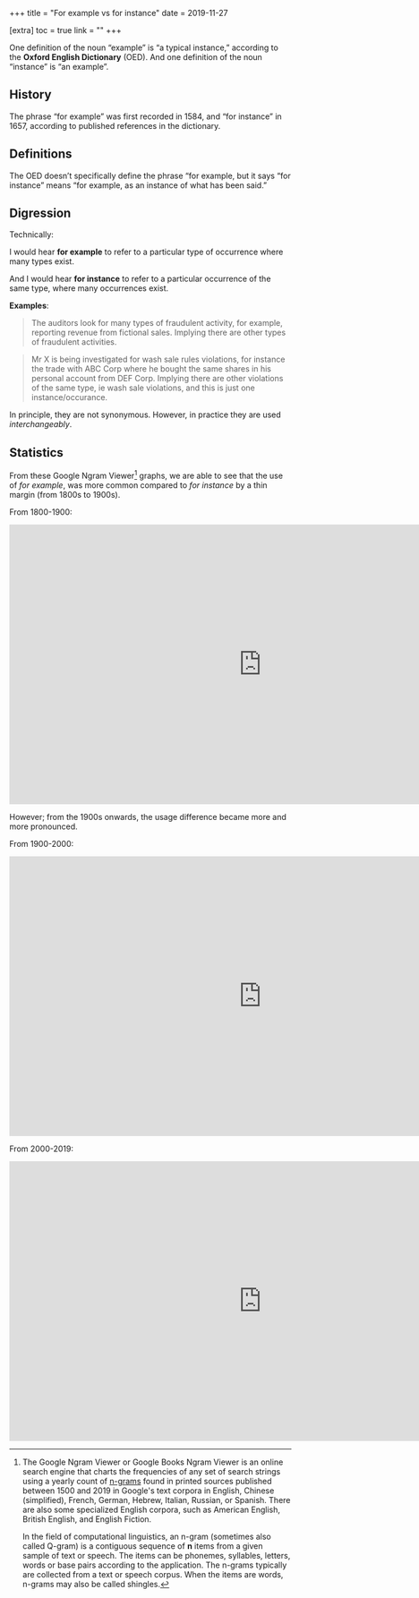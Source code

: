 +++
title = "For example vs for instance"
date = 2019-11-27

[extra]
toc = true
link = ""
+++

One definition of the noun “example” is “a typical instance,” according to the **Oxford English Dictionary** (OED). And one definition of the noun “instance” is “an example”.

## History
The phrase “for example” was first recorded in 1584, and “for instance” in 1657, according to published references in the dictionary.

## Definitions
The OED doesn’t specifically define the phrase “for example, but it says “for instance” means “for example, as an instance of what has been said.”

## Digression

Technically:

I would hear **for example** to refer to a particular type of occurrence where many types exist.

And I would hear **for instance** to refer to a particular occurrence of the same type, where many occurrences exist.

**Examples**:

> The auditors look for many types of fraudulent activity, for example, reporting revenue from fictional sales. Implying there are other types of fraudulent activities.

> Mr X is being investigated for wash sale rules violations, for instance the trade with ABC Corp where he bought the same shares in his personal account from DEF Corp. Implying there are other violations of the same type, ie wash sale violations, and this is just one instance/occurance.

In principle, they are not synonymous. However, in practice they are used _interchangeably_.

## Statistics
From these Google Ngram Viewer[^1] graphs, we are able to see that the use of _for example_, was more common compared to _for instance_ by a thin margin (from 1800s to 1900s).

From 1800-1900:

<iframe name="ngram_chart" src="https://books.google.com/ngrams/interactive_chart?content=for+instance,for+example&year_start=1800&year_end=1900&corpus=en-2019&smoothing=3" width=900 height=500 marginwidth=0 marginheight=0 hspace=0 vspace=0 frameborder=0 scrolling=no></iframe>

However; from the 1900s onwards, the usage difference became more and more pronounced.

From 1900-2000:
<iframe name="ngram_chart" src="https://books.google.com/ngrams/interactive_chart?content=for+instance,for+example&year_start=1900&year_end=2000&corpus=en-2019&smoothing=3" width=900 height=500 marginwidth=0 marginheight=0 hspace=0 vspace=0 frameborder=0 scrolling=no></iframe>

From 2000-2019:

<iframe name="ngram_chart" src="https://books.google.com/ngrams/interactive_chart?content=for+instance,for+example&year_start=2000&year_end=2019&corpus=en-2019&smoothing=3" width=900 height=500 marginwidth=0 marginheight=0 hspace=0 vspace=0 frameborder=0 scrolling=no></iframe>



[^1]:	The Google Ngram Viewer or Google Books Ngram Viewer is an online search engine that charts the frequencies of any set of search strings using a yearly count of [n-grams]() found in printed sources published between 1500 and 2019 in Google's text corpora in English, Chinese (simplified), French, German, Hebrew, Italian, Russian, or Spanish. There are also some specialized English corpora, such as American English, British English, and English Fiction.

	In the field of computational linguistics, an n-gram (sometimes also called Q-gram) is a contiguous sequence of **n** items from a given sample of text or speech. The items can be phonemes, syllables, letters, words or base pairs according to the application. The n-grams typically are collected from a text or speech corpus. When the items are words, n-grams may also be called shingles.

